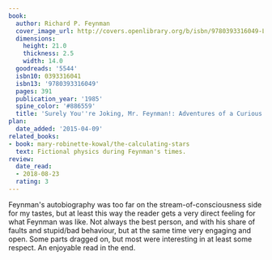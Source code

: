 ```yaml
---
book:
  author: Richard P. Feynman
  cover_image_url: http://covers.openlibrary.org/b/isbn/9780393316049-L.jpg
  dimensions:
    height: 21.0
    thickness: 2.5
    width: 14.0
  goodreads: '5544'
  isbn10: 0393316041
  isbn13: '9780393316049'
  pages: 391
  publication_year: '1985'
  spine_color: '#886559'
  title: 'Surely You''re Joking, Mr. Feynman!: Adventures of a Curious Character'
plan:
  date_added: '2015-04-09'
related_books:
- book: mary-robinette-kowal/the-calculating-stars
  text: Fictional physics during Feynman's times.
review:
  date_read:
  - 2018-08-23
  rating: 3
---
```


Feynman's autobiography was too far on the stream-of-consciousness side for my tastes, but at least this way the
reader gets a very direct feeling for what Feynman was like. Not always the best person, and with his share of faults
and stupid/bad behaviour, but at the same time very engaging and open. Some parts dragged on, but most were interesting
in at least some respect. An enjoyable read in the end.

